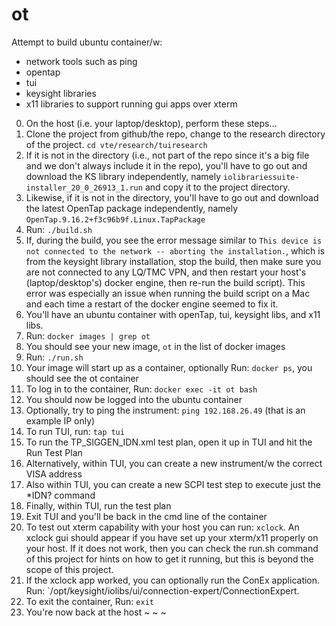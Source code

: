 # ot
Attempt to build ubuntu container/w:
- network tools such as ping
- opentap
- tui
- keysight libraries
- x11 libraries to support running gui apps over xterm

0. On the host (i.e. your laptop/desktop), perform these steps...
1. Clone the project from github/the repo, change to the research directory of the project. `cd vte/research/tuiresearch`
2. If it is not in the directory (i.e., not part of the repo since it's a big file and we don't always include it in the repo), you'll have to go out and download the KS library independently, namely `iolibrariessuite-installer_20_0_26913_1.run` and copy it to the project directory.
3. Likewise, if it is not in the directory, you'll have to go out and download the latest OpenTap package independently, namely
`OpenTap.9.16.2+f3c96b9f.Linux.TapPackage`
3. Run: `./build.sh`
4. If, during the build, you see the error message similar to `This device is not connected to the network -- aborting the installation.`, which is from the keysight library installation, stop the build, then make sure you are not connected to any LQ/TMC VPN, and then restart your host's (laptop/desktop's) docker engine, then re-run the build script).  This error was especially an issue when running the build script on a Mac and each time a restart of the docker engine seemed to fix it.
5. You'll have an ubuntu container with openTap, tui, keysight libs, and x11 libs.
5. Run: `docker images | grep ot`
5. You should see your new image, `ot` in the list of docker images
5. Run: `./run.sh`
5. Your image will start up as a container, optionally Run: `docker ps`, you should see the ot container
5. To log in to the container, Run: `docker exec -it ot bash`
6. You should now be logged into the ubuntu container
5. Optionally, try to ping the instrument: `ping 192.168.26.49` (that is an example IP only)
5. To run TUI, run: `tap tui`
5. To run the TP_SIGGEN_IDN.xml test plan, open it up in TUI and hit the Run Test Plan
5. Alternatively, within TUI, you can create a new instrument/w the correct VISA address
5. Also within TUI, you can create a new SCPI test step to execute just the *IDN? command
5. Finally, within TUI, run the test plan
5. Exit TUI and you'll be back in the cmd line of the container
5. To test out xterm capability with your host you can run: `xclock`.  An xclock gui should appear if you have set up your xterm/x11 properly on your host.  If it does not work, then you can check the run.sh command of this project for hints on how to get it running, but this is beyond the scope of this project.
5. If the xclock app worked, you can optionally run the ConEx application. Run: `/opt/keysight/iolibs/ui/connection-expert/ConnectionExpert.
5. To exit the container, Run: `exit`
5. You're now back at the host
~
~
~

